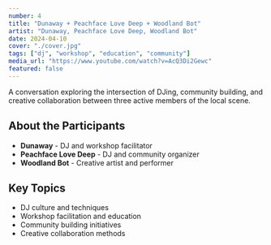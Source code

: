 ```yaml
---
number: 4
title: "Dunaway + Peachface Love Deep + Woodland Bot"
artist: "Dunaway, Peachface Love Deep, Woodland Bot"
date: 2024-04-10
cover: "./cover.jpg"
tags: ["dj", "workshop", "education", "community"]
media_url: "https://www.youtube.com/watch?v=AcQ3Di2Gewc"
featured: false
---
```


A conversation exploring the intersection of DJing, community building, and creative collaboration between three active members of the local scene.

## About the Participants

- **Dunaway** - DJ and workshop facilitator
- **Peachface Love Deep** - DJ and community organizer
- **Woodland Bot** - Creative artist and performer

## Key Topics

- DJ culture and techniques
- Workshop facilitation and education
- Community building initiatives
- Creative collaboration methods